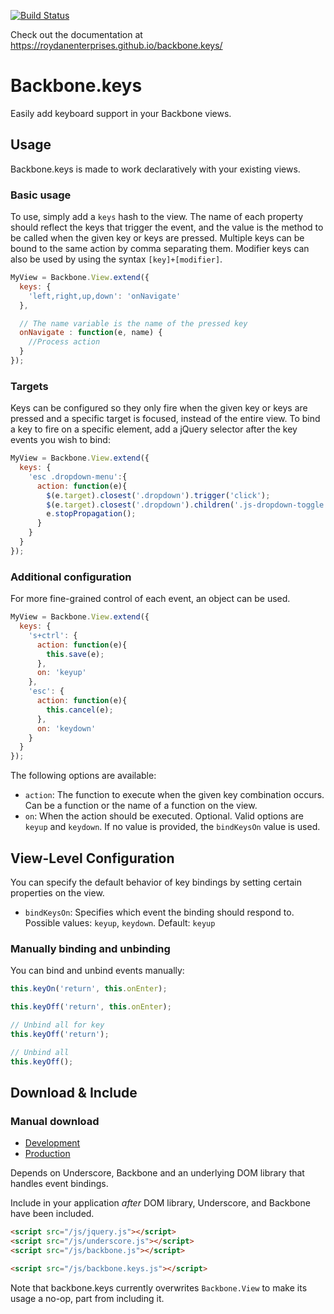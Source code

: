 [![Build Status](https://travis-ci.org/roydanenterprises/backbone.keys.svg)](https://travis-ci.org/roydanenterprises/backbone.keys)

Check out the documentation at https://roydanenterprises.github.io/backbone.keys/

Backbone.keys
=============
Easily add keyboard support in your Backbone views.


## Usage ##
Backbone.keys is made to work declaratively with your existing views.

### Basic usage
To use, simply add a `keys` hash to the view. The name of each property should reflect the keys that trigger the event, and the value is the method to be called when the given key or keys are pressed. Multiple keys can be bound to the same action by comma separating them. Modifier keys can also be used by using the syntax `[key]+[modifier]`.

```javascript
MyView = Backbone.View.extend({
  keys: {
    'left,right,up,down': 'onNavigate'
  },

  // The name variable is the name of the pressed key
  onNavigate : function(e, name) {
    //Process action
  }
});
``` 

### Targets
Keys can be configured so they only fire when the given key or keys are pressed and a specific target is focused, instead of the entire view. To bind a key to fire on a specific element, add a jQuery selector after the key events you wish to bind:

```javascript
MyView = Backbone.View.extend({
  keys: {
    'esc .dropdown-menu':{
      action: function(e){
        $(e.target).closest('.dropdown').trigger('click');
        $(e.target).closest('.dropdown').children('.js-dropdown-toggle').focus();
        e.stopPropagation();
      }
    }
  }
});
```

### Additional configuration
For more fine-grained control of each event, an object can be used.

```javascript
MyView = Backbone.View.extend({
  keys: {
    's+ctrl': {
      action: function(e){
        this.save(e);
      },
      on: 'keyup'
    },
    'esc': {
      action: function(e){
        this.cancel(e);
      },
      on: 'keydown'
    }
  }
});
```

The following options are available:

- `action`: The function to execute when the given key combination occurs. Can be a function or the name of a function on the view.
- `on`: When the action should be executed. Optional. Valid options are `keyup` and `keydown`. If no value is provided, the `bindKeysOn` value is used.

## View-Level Configuration
You can specify the default behavior of key bindings by setting certain properties on the view.

- `bindKeysOn`: Specifies which event the binding should respond to. Possible values: `keyup`, `keydown`. Default: `keyup`

### Manually binding and unbinding ###

You can bind and unbind events manually:

```javascript
this.keyOn('return', this.onEnter);

this.keyOff('return', this.onEnter);

// Unbind all for key
this.keyOff('return');

// Unbind all
this.keyOff();
```


## Download & Include ##

### Manual download

* [Development](https://raw.github.com/roydanenterprises/backbone.keys/master/backbone.keys.js)
* [Production](https://raw.github.com/roydanenterprises/backbone.keys/master/dist/backbone.keys.min.js)

Depends on Underscore, Backbone and an underlying DOM library that handles event bindings.

Include in your application *after* DOM library, Underscore, and Backbone have been included.

``` html
<script src="/js/jquery.js"></script>
<script src="/js/underscore.js"></script>
<script src="/js/backbone.js"></script>

<script src="/js/backbone.keys.js"></script>
```

Note that backbone.keys currently overwrites `Backbone.View` to make its usage a no-op, part from including it.